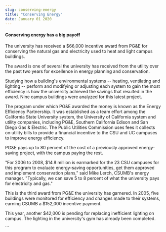 ```yaml
---
slug: conserving-energy
title: "Conserving Energy"
date: January 01 2020
---
```


 
<h4>Conserving energy has a big payoff</h4>
<p>
  The university has received a $66,000 incentive award from PG&amp;E for
  conserving the natural gas and electricity used to heat and light campus
  buildings.
</p>
<p>
  The award is one of several the university has received from the utility over
  the past two years for excellence in energy planning and conservation.
</p>
<p>
  Studying how a building's environmental systems -- heating, ventilating and
  lighting -- perform and modifying or adjusting each system to gain the most
  efficiency is how the university achieved the savings that resulted in the
  award. Nine campus buildings were analyzed for this latest project.
</p>
<p>
  The program under which PG&amp;E awarded the money is known as the Energy
  Efficiency Partnership. It was established as a team effort among the
  California State University system, the University of California system and
  utility companies, including PG&amp;E, Southern California Edison and San
  Diego Gas &amp; Electric. The Public Utilities Commission uses fees it
  collects on utility bills to provide a financial incentive to the CSU and UC
  campuses to improve energy efficiency.
</p>
<p>
  PG&amp;E pays up to 80 percent of the cost of a previously approved
  energy-saving project, with the campus paying the rest.
</p>
<p>
  "For 2006 to 2008, $14.8 million is earmarked for the 23 CSU campuses for this
  program to evaluate energy-saving opportunities, get them approved and
  implement conservation plans," said Mike Lerch, CSUMB's energy manager.
  "Typically, we can save 5 to 8 percent of what the university pays for
  electricity and gas."
</p>
<p>
  This is the third award from PG&amp;E the university has garnered. In 2005,
  five buildings were monitored for efficiency and changes made to their
  systems, earning CSUMB a $152,000 incentive payment.
</p>
<p>
  This year, another $42,000 is pending for replacing inefficient lighting on
  campus. The lighting in the university's gym has already been completed.
</p>
```
